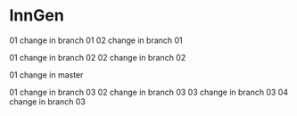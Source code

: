 # InnGen
01 change in branch 01
02 change in branch 01

01 change in branch 02
02 change in branch 02


01 change in master

01 change in branch 03
02 change in branch 03
03 change in branch 03
04 change in branch 03
